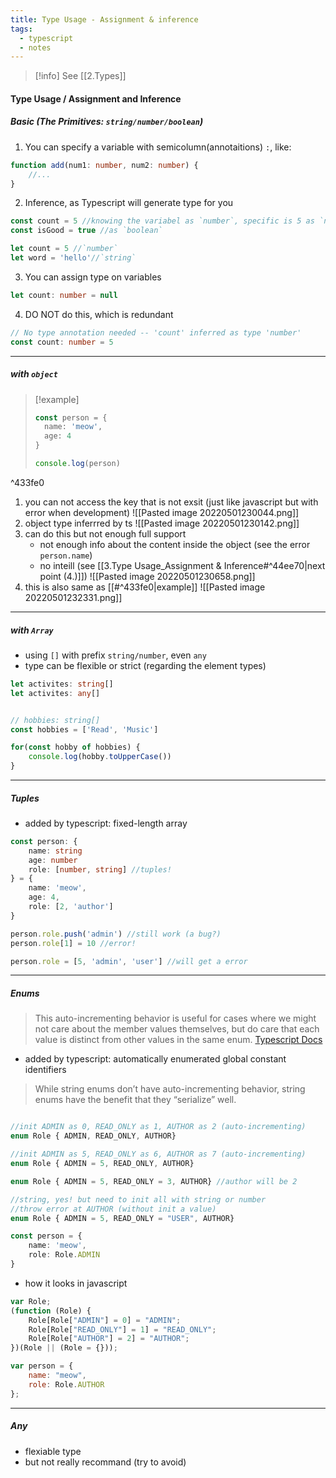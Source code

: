```yaml
---
title: Type Usage - Assignment & inference
tags:
  - typescript
  - notes
---
```


>[!info]
>See [[2.Types]] 

#### Type Usage / Assignment and Inference

##### Basic (The Primitives: `string/number/boolean`)
1. You can specify a variable with semicolumn(annotaitions) `:`, like:
```ts
function add(num1: number, num2: number) {
	//...
}
```
2. Inference, as Typescript will generate type for you
```ts
const count = 5 //knowing the variabel as `number`, specific is 5 as `number`
const isGood = true //as `boolean`

let count = 5 //`number`
let word = 'hello'//`string`
```
3. You can assign type on variables
```ts
let count: number = null
```
4. DO NOT do this, which is redundant
```ts
// No type annotation needed -- 'count' inferred as type 'number'
const count: number = 5
```

---
##### with `object`

>[!example]
>```ts
>const person = {
>	name: 'meow',
>	age: 4
>}
>
>console.log(person)

^433fe0

1. you can not access the key that is not exsit (just like javascript but with error when development)
![[Pasted image 20220501230044.png]]
2. object type inferrred by ts
 ![[Pasted image 20220501230142.png]]
3. can do this but not enough full support 
	* not enough info about the content inside the object (see the error `person.name`)
	* no inteill (see [[3.Type Usage_Assignment & Inference#^44ee70|next point (4.)]])
![[Pasted image 20220501230658.png]]
4. this is also same as [[#^433fe0|example]]
   ![[Pasted image 20220501232331.png]]

---
##### with `Array`
* using `[]` with prefix `string/number`, even `any`
* type can be flexible or strict (regarding the element types)
```ts
let activites: string[]
let activites: any[]
```

```ts

// hobbies: string[] 
const hobbies = ['Read', 'Music']

for(const hobby of hobbies) {
	console.log(hobby.toUpperCase())
}

```
---
##### Tuples
* added by typescript: fixed-length array
```ts
const person: {
	name: string
	age: number
	role: [number, string] //tuples!
} = { 
	name: 'meow',
	age: 4,
	role: [2, 'author']
} 

person.role.push('admin') //still work (a bug?)
person.role[1] = 10 //error!

person.role = [5, 'admin', 'user'] //will get a error
```
---
##### Enums

> This auto-incrementing behavior is useful for cases where we might not care about the member values themselves, but do care that each value is distinct from other values in the same enum. [Typescript Docs](https://www.typescriptlang.org/docs/handbook/enums.html)
* added by typescript: automatically enumerated global constant identifiers

>While string enums don’t have auto-incrementing behavior, string enums have the benefit that they “serialize” well.
```ts

//init ADMIN as 0, READ_ONLY as 1, AUTHOR as 2 (auto-incrementing)
enum Role { ADMIN, READ_ONLY, AUTHOR}

//init ADMIN as 5, READ_ONLY as 6, AUTHOR as 7 (auto-incrementing)
enum Role { ADMIN = 5, READ_ONLY, AUTHOR}

enum Role { ADMIN = 5, READ_ONLY = 3, AUTHOR} //author will be 2

//string, yes! but need to init all with string or number
//throw error at AUTHOR (without init a value)
enum Role { ADMIN = 5, READ_ONLY = "USER", AUTHOR} 

const person = { 
	name: 'meow',
	role: Role.ADMIN
} 
```
* how it looks in javascript
```js
var Role;
(function (Role) {
    Role[Role["ADMIN"] = 0] = "ADMIN";
    Role[Role["READ_ONLY"] = 1] = "READ_ONLY";
    Role[Role["AUTHOR"] = 2] = "AUTHOR";
})(Role || (Role = {}));

var person = {
    name: "meow",
    role: Role.AUTHOR
};
```
---
##### Any
* flexiable type
* but not really recommand (try to avoid)
